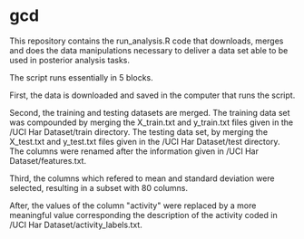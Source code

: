 # gcd

This repository contains the run_analysis.R code that downloads, merges and does the data manipulations necessary to deliver a data set able to be used in posterior analysis tasks.

The script runs essentially in 5 blocks.

First, the data is downloaded and saved in the computer that runs the script.

Second, the training and testing datasets are merged. The training data set was compounded by merging the X_train.txt and y_train.txt files given in the /UCI Har Dataset/train directory. The testing data set, by merging the X_test.txt and y_test.txt files given in the /UCI Har Dataset/test directory. The columns were renamed after the information given in /UCI Har Dataset/features.txt.

Third, the columns which refered to mean and standard deviation were selected, resulting in a subset with 80 columns.

After, the values of the column "activity" were replaced by a more meaningful value corresponding the description of the activity coded in /UCI Har Dataset/activity_labels.txt.


